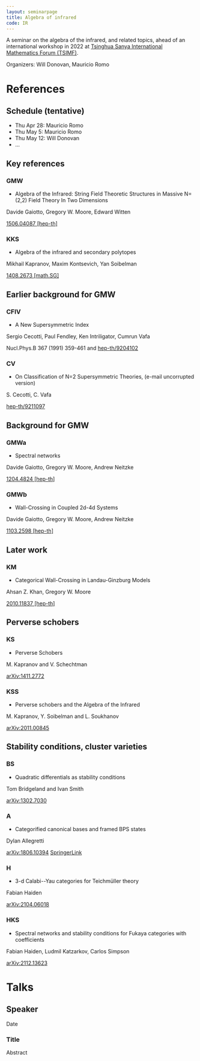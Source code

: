 ```yaml
---
layout: seminarpage
title: Algebra of infrared
code: IR
---
```


A seminar on the algebra of the infrared, and related topics, ahead of an international workshop in 2022 at [Tsinghua Sanya International Mathematics Forum (TSIMF)](http://tsimf.cn).

Organizers: Will Donovan, Mauricio Romo

# References

## Schedule (tentative)

* Thu Apr 28: Mauricio Romo
* Thu May 5: Mauricio Romo
* Thu May 12: Will Donovan
* ...

## Key references

### GMW

* Algebra of the Infrared: String Field Theoretic Structures in Massive N=(2,2) Field Theory In Two Dimensions

Davide Gaiotto, Gregory W. Moore, Edward Witten

[1506.04087 [hep-th]](https://arxiv.org/abs/1506.04087)

### KKS

* Algebra of the infrared and secondary polytopes

Mikhail Kapranov, Maxim Kontsevich, Yan Soibelman

[1408.2673 [math.SG]](https://arxiv.org/abs/1408.2673)


## Earlier background for GMW

### CFIV

* A New Supersymmetric Index

Sergio Cecotti, Paul Fendley, Ken Intriligator, Cumrun Vafa

Nucl.Phys.B 367 (1991) 359-461 and [hep-th/9204102](https://arxiv.org/abs/hep-th/9204102)

### CV

* On Classification of N=2 Supersymmetric Theories, (e-mail uncorrupted version)

S. Cecotti, C. Vafa

[hep-th/9211097](https://arxiv.org/abs/hep-th/9211097)


## Background for GMW

### GMWa

* Spectral networks

Davide Gaiotto, Gregory W. Moore, Andrew Neitzke

[1204.4824 [hep-th]](https://arxiv.org/abs/1204.4824)

### GMWb

* Wall-Crossing in Coupled 2d-4d Systems

Davide Gaiotto, Gregory W. Moore, Andrew Neitzke

[1103.2598 [hep-th]](https://arxiv.org/abs/1103.2598)


## Later work

### KM

* Categorical Wall-Crossing in Landau-Ginzburg Models

Ahsan Z. Khan, Gregory W. Moore

[2010.11837 [hep-th]](https://arxiv.org/abs/2010.11837)



## Perverse schobers

### KS

* Perverse Schobers

M. Kapranov and V. Schechtman

[arXiv:1411.2772](https://arxiv.org/abs/1411.2772)

### KSS

* Perverse schobers and the Algebra of the Infrared

M. Kapranov, Y. Soibelman and L. Soukhanov

[arXiv:2011.00845](https://arxiv.org/abs/2011.00845)


## Stability conditions, cluster varieties


### BS

* Quadratic differentials as stability conditions

Tom Bridgeland and Ivan Smith

[arXiv:1302.7030](https://arxiv.org/abs/1302.7030)

### A

* Categorified canonical bases and framed BPS states

Dylan Allegretti

[arXiv:1806.10394](https://arxiv.org/abs/1806.10394)
[SpringerLink](https://link.springer.com/content/pdf/10.1007/s00029-019-0518-3.pdf)

### H

* 3-d Calabi--Yau categories for Teichmüller theory

Fabian Haiden

[arXiv:2104.06018](https://arxiv.org/abs/2104.06018)

### HKS

* Spectral networks and stability conditions for Fukaya categories with coefficients

Fabian Haiden, Ludmil Katzarkov, Carlos Simpson

[arXiv:2112.13623](https://arxiv.org/abs/2112.13623)



# Talks

## Speaker

Date

### Title

Abstract

